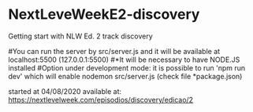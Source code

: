 # NextLeveWeekE2-discovery
 Getting start with NLW Ed. 2 track discovery

#You can run the server by src/server.js and it will be available at localhost:5500 (127.0.0.1:5500)
#*It will be necessary to have NODE.JS installed
#Option under development mode: it is possible to run 'npm run dev' which will enable nodemon src/server.js (check file *package.json)

started at 04/08/2020
available at: https://nextlevelweek.com/episodios/discovery/edicao/2

